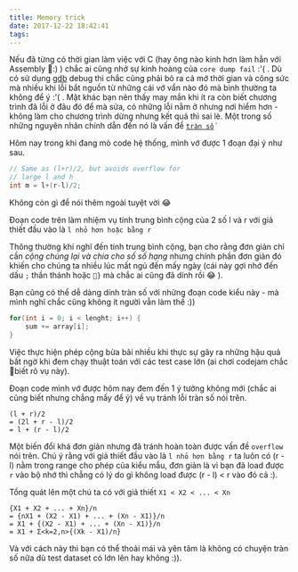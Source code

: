 ```yaml
---
title: Memory trick
date: 2017-12-22 18:42:41
tags:
---
```


Nếu đã từng có thời gian làm việc với C (hay ông nào kinh hơn làm hẳn với Assembly :) ) chắc ai cũng nhớ sự kinh hoàng của `core dump fail` :'( . Dù có sử dụng [gdb](https://en.wikipedia.org/wiki/GNU_Debugger) debug thì chắc cũng phải bỏ ra cả mớ thời gian và công sức mà nhiều khi lỗi bắt nguồn từ những cái vớ vẩn nào đó mà bình thường ta không để ý :'( . Mặt khác bạn nên thấy may mắn khi ít ra còn biết chương trình đã lỗi ở đâu đó để mà sửa, có những lỗi nằm ở nhưng nơi hiểm hơn - không làm cho chương trình dừng nhưng kết quả thì sai lè. Một trong số những nguyên nhân chính dẫn đến nó là vấn đề [`tràn số`](https://en.wikipedia.org/wiki/Overflow)

Hôm nay trong khi đang mò code hệ thống, mình vớ được 1 đoạn đại ý như sau.

```C
// Same as (l+r)/2, but avoids overflow for
// large l and h
int m = l+(r-l)/2;
```

Không còn gì để nói thêm ngoài tuyệt vời :joy:

Đoạn code trên làm nhiệm vụ tính trung bình cộng của 2 số l và r với giả thiết đầu vào là `l nhỏ hơn hoặc bằng r`

Thông thường khi nghĩ đến tính trung bình cộng, bạn cho rằng đơn giản chỉ cần *cộng chúng lại và chia cho số số hạng* nhưng chính phần đơn giản đó khiến cho chúng ta nhiều lúc mất ngủ đến mấy ngày (cái này gợi nhớ đến dấu `;` thần thánh hoặc `}` mà chắc ai cũng đã dính rồi :joy: ).

Bạn cũng có thể dễ dàng dính tràn số với những đoạn code kiểu này - mà mình nghĩ chắc cũng không ít người vẫn làm thế :))

```C
for(int i = 0; i < lenght; i++) {
    sum += array[i];
}
```

Việc thực hiện phép cộng bừa bãi nhiều khi thực sự gây ra những hậu quả bất ngờ khi đem chạy thuật toán với các test case lớn (ai chơi codejam chắc biết rõ vụ này).

Đoạn code mình vớ được hôm nay đem đến 1 ý tưởng không mới (chắc ai cũng biết nhưng chẳng mấy để ý) về vụ tránh lỗi tràn số nói trên. 

```
(l + r)/2
= (2l + r - l)/2
= l + (r - l)/2
```

Một biến đổi khá đơn giản nhưng đã tránh hoàn toàn được vấn đề `overflow` nói trên. Chú ý rằng với giả thiết đầu vào là `l nhỏ hơn bằng r` ta luôn có (r - l) nằm trong range cho phép của kiểu mẫu, đơn giản là vì bạn đã load được `r` vào bộ nhớ thì chẳng có lý do gì không load được (r - l) < r vào đó cả :).

Tổng quát lên một chú ta có với giả thiết `X1 < X2 < ... < Xn`

```
{X1 + X2 + ... + Xn}/n
= {nX1 + (X2 - X1) + ... + (Xn - X1)}/n
= X1 + {(X2 - X1) + ... + (Xn - X1)}/n
= X1 + Σ<k=2,n>{(Xk - X1)/n}
```

Và với cách này thì bạn có thể thoải mái và yên tâm là không có chuyện tràn số nữa dù test dataset có lớn lên hay không :)).